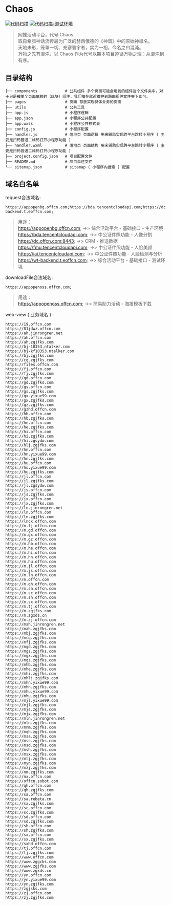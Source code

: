 # Chaos

[![代码扫描](https://github.com/offcn-jl/wt-mini-program/workflows/CodeQL/badge.svg)](https://github.com/offcn-jl/wt-mini-program/actions?query=workflow%3ACodeQL)
[![代码扫描-测试环境](https://github.com/offcn-jl/wt-mini-program/workflows/CodeQLCI/badge.svg)](https://github.com/offcn-jl/wt-mini-program/actions?query=workflow%3ACodeQLCI)

> 网推活动平台，代号 Chaos.  
> 取自希腊神话流传最为广泛的赫西俄德的《神谱》中的原始神祇名。  
> 天地未形，笼罩一切、充塞寰宇者，实为一相，今名之曰混沌。  
> 万物之先有混沌，以 Chaos 作为代号以期本项目遵循万物之理：从混沌到有序。

## 目录结构
```
├── components            # 公共组件 多个页面可能会用到的组件这个文件夹中，对于只是被单个页面依赖的（区块）组件，我们推荐就近维护到路由组件文件夹下即可。
├── pages                 # 页面 存放实现具体业务的页面
├── utils                 # 公共工具
├── app.js                # 小程序逻辑
├── app.json              # 小程序公共配置
├── app.wxss              # 小程序公共样式表
├── config.js             # 小程序配置
├── handler.js            # 落地页 页面逻辑 用来辅助实现跨平台跳转小程序 ( 主要是扫码普通二维码打开小程序功能 )
├── handler.wxml          # 落地页 页面结构 用来辅助实现跨平台跳转小程序 ( 主要是扫码普通二维码打开小程序功能 )
├── project.config.json   # 项目配置文件
├── README.md             # 项目自述文件
└── sitemap.json          # sitemap ( 小程序内搜索 ) 配置
```

## 域名白名单
request合法域名:
```
https://appopenbg.offcn.com;https://bda.tencentcloudapi.com;https://dc.offcn.com:8443;https://fmu.tencentcloudapi.com;https://iai.tencentcloudapi.com;https://wt-backend.t.eoffcn.com;
```
> 用途：  
> https://appopenbg.offcn.com; ->> 综合活动平台 - 基础接口 - 生产环境  
> https://bda.tencentcloudapi.com; ->> 中公证件照功能 - 人像分割  
> https://dc.offcn.com:8443; ->> CRM - 推送数据  
> https://fmu.tencentcloudapi.com; ->> 中公证件照功能 - 人脸美颜  
> https://iai.tencentcloudapi.com; ->> 中公证件照功能 - 人脸检测与分析  
> https://wt-backend.t.eoffcn.com; ->> 综合活动平台 - 基础接口 - 测试环境  

downloadFile合法域名:
```
https://appopenoss.offcn.com;
```
> 用途：  
> https://appopenoss.offcn.com; ->> 简易助力活动 - 海报模板下载

web-view ( 业务域名 ) :
```
https://19.offcn.com
https://81jdwz.offcn.com
https://ah.jinrongren.net
https://ah.offcn.com
https://ah.zgjfks.com
https://bj-10353.ntalker.com
https://bj-kf10353.ntalker.com
https://bj.zgjfks.com
https://cq.zgjfks.com
https://files.offcn.com
https://fj.offcn.com
https://fj.zgjfks.com
https://gd.offcn.com
https://gd.zgjfks.com
https://gs.offcn.com
https://gs.zgjfks.com
https://gx.yixue99.com
https://gx.zgjfks.com
https://gz.zgjfks.com
https://gzhd.offcn.com
https://hb.offcn.com
https://hb.zgjfks.com
https://he.offcn.com
https://he.zgjfks.com
https://hi.offcn.com
https://hi.zgjfks.com
https://hi.zgsydw.com
https://hlj.zgjfks.com
https://hn.offcn.com
https://hn.yixue99.com
https://hn.zgjfks.com
https://hu.offcn.com
https://hu.yixue99.com
https://hu.zgjfks.com
https://jl.offcn.com
https://jl.zgjfks.com
https://jl.zgsydw.com
https://js.offcn.com
https://js.zgjfks.com
https://jx.offcn.com
https://jx.zgjfks.com
https://ln.jinrongren.net
https://ln.offcn.com
https://ln.zgjfks.com
https://lncx.offcn.com
https://m.fj.offcn.com
https://m.gd.offcn.com
https://m.gx.offcn.com
https://m.gz.offcn.com
https://m.hb.offcn.com
https://m.he.offcn.com
https://m.hi.offcn.com
https://m.hn.offcn.com
https://m.hu.offcn.com
https://m.jl.offcn.com
https://m.js.offcn.com
https://m.ln.offcn.com
https://m.offcn.com
https://m.qh.offcn.com
https://m.sa.offcn.com
https://m.sc.offcn.com
https://m.sh.offcn.com
https://m.sx.offcn.com
https://m.tj.offcn.com
https://m.zgjfks.com
https://m.zgxds.cn
https://m.zj.offcn.com
https://mah.jinrongren.net
https://mah.zgjfks.com
https://mbj.zgjfks.com
https://mcq.zgjfks.com
https://mfj.zgjfks.com
https://mgd.zgjfks.com
https://mgs.zgjfks.com
https://mgx.zgjfks.com
https://mgz.zgjfks.com
https://mhb.zgjfks.com
https://mhe.zgjfks.com
https://mhi.zgjfks.com
https://mhlj.zgjfks.com
https://mhn.yixue99.com
https://mhn.zgjfks.com
https://mhu.yixue99.com
https://mhu.zgjfks.com
https://mjl.yixue99.com
https://mjl.zgjfks.com
https://mjs.zgjfks.com
https://mjx.zgjfks.com
https://mln.jinrongren.net
https://mln.zgjfks.com
https://mnm.zgjfks.com
https://mqh.zgjfks.com
https://msa.zgjfks.com
https://msc.zgjfks.com
https://msd.zgjfks.com
https://msh.zgjfks.com
https://msx.zgjfks.com
https://mtj.zgjfks.com
https://myn.zgjfks.com
https://mzj.zgjfks.com
https://nm.zgjfks.com
https://nx.offcn.com
https://offcn.sobot.com
https://qh.offcn.com
https://qh.zgjfks.com
https://sa.offcn.com
https://sa.rebeta.cn
https://sa.zgjfks.com
https://sc.offcn.com
https://sc.zgjfks.com
https://sd.offcn.com
https://sd.zgjfks.com
https://sh.offcn.com
https://sh.zgjfks.com
https://sx.offcn.com
https://sx.zgjfks.com
https://sxhd.offcn.com
https://tj.offcn.com
https://tj.zgjfks.com
https://www.offcn.com
https://www.zggcks.com
https://www.zgjfks.com
https://www.zgxds.cn
https://yn.offcn.com
https://yn.yixue99.com
https://yn.zgjfks.com
https://zgjsks.com
https://zj.offcn.com
https://zj.zgjfks.com
```